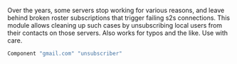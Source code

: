 Over the years, some servers stop working for various reasons, and leave
behind broken roster subscriptions that trigger failing s2s connections.
This module allows cleaning up such cases by unsubscribing local users
from their contacts on those servers. Also works for typos and the like.
Use with care.

```lua
Component "gmail.com" "unsubscriber"
```
